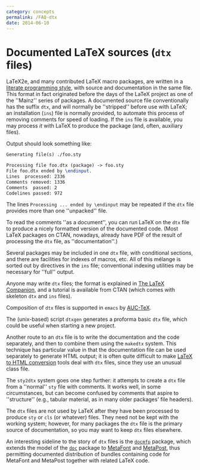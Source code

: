 ```yaml
---
category: concepts
permalink: /FAQ-dtx
date: 2014-06-10
---
```


# Documented LaTeX sources (`dtx` files)

LaTeX2e, and many contributed LaTeX macro packages, are written
in a [literate programming style](/FAQ-lit), with source and
documentation in the
same file.  This format in fact originated before the
days of the LaTeX project as one of the ''Mainz'' series of
packages.  A documented source file conventionally has the suffix
`dtx`, and will normally be ''stripped'' before use with
LaTeX; an installation (`ins`) file is normally provided,
to automate this process of removing comments for speed of loading.
If the `ins` file is available, you may process _it_
with LaTeX to produce the package (and, often, auxiliary files).

Output should look something like:
```latex
Generating file(s) ./foo.sty 

Processing file foo.dtx (package) -> foo.sty
File foo.dtx ended by \endinput.
Lines  processed: 2336
Comments removed: 1336
Comments  passed: 2
Codelines passed: 972
```
The lines `Processing ... ended by \endinput` may
be repeated if the `dtx` file provides more than one
''unpacked'' file.

To read the comments ''as a document'', you can run LaTeX on the
`dtx` file to produce a nicely formatted version of the
documented code.  (Most LaTeX packages on CTAN, nowadays, already
have PDF of the result of processing the `dtx` file,
as ''documentation''.)

Several packages may be included in one `dtx` file, with
conditional sections, and there are facilities for indexes of macros,
etc.  All of this m&eacute;lange is sorted out by directives in the
`ins` file; conventional indexing utilities may be necessary
for ''full'' output.

Anyone may write `dtx` files; the format is explained in
[The LaTeX Companion](/FAQ-latex-books), and a tutorial is available
from CTAN (which comes with skeleton `dtx` and
`ins` files).

Composition of `dtx` files is supported in `emacs` by
[AUC-TeX](/FAQ-editors).

The (unix-based) script `dtxgen` generates a proforma basic
`dtx` file, which could be useful when starting a new
project.

Another route to an `dtx` file is to write the
documentation and the code separately, and then to combine them using
the `makedtx` system.  This technique has particular value in
that the documentation file can be used separately to generate
HTML output; it is often quite difficult to make 
[LaTeX to HTML conversion](/FAQ-LaTeX2HTML) tools deal
with `dtx` files, since they use an unusual class file.

The `sty2dtx` system goes one step further: it attempts to
create a `dtx` file from a ''normal'' `sty` file
with comments.  It works well, in some circumstances, but can become
confused by comments that aspire to ''structure'' (e.g., tabular
material, as in many older packages' file headers).

The `dtx` files are not used by LaTeX after they have been
processed to produce `sty` or `cls` (or whatever)
files.  They need not be kept with the working system; however, for
many packages the `dtx` file is the primary source of
documentation, so you may want to keep `dtx` files elsewhere.

An interesting sideline to the story of `dtx` files is the
[`docmfp`](https://ctan.org/pkg/docmfp) package, which extends the model of the [`doc`](https://ctan.org/pkg/doc)
package to
  [MetaFont](/FAQ-MF) and [MetaPost](/FAQ-MP),
thus permitting documented distribution of bundles containing code for
MetaFont and MetaPost together with related LaTeX code.

